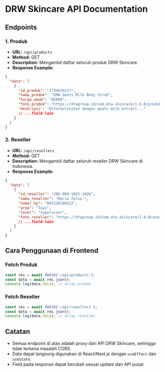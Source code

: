 # DRW Skincare API Documentation

## Endpoints

### 1. Produk
- **URL:** `/api/products`
- **Method:** GET
- **Description:** Mengambil daftar seluruh produk DRW Skincare.
- **Response Example:**
```json
{
  "data": [
    {
      "id_produk": "1754870117",
      "nama_produk": "DRW Goats Milk Body Scrub",
      "harga_umum": "95000",
      "foto_produk": "https://drwgroup.id/com.drw.skincare/1.0.0/produk/1754870117/foto",
      "deskripsi": "Diformulasikan dengan goats milk extract..."
      // ...field lain
    }
  ]
}
```

### 2. Reseller
- **URL:** `/api/resellers`
- **Method:** GET
- **Description:** Mengambil daftar seluruh reseller DRW Skincare di Indonesia.
- **Response Example:**
```json
{
  "data": [
    {
      "id_reseller": "288-009-1025-1026",
      "nama_reseller": "Maria Zulva ",
      "nomor_hp": "082228380312",
      "area": "Tayu",
      "level": "Supervisor",
      "foto_reseller": "https://drwgroup.id/com.drw.skincare/1.0.0/user/new657460de55f342.97141164/foto"
      // ...field lain
    }
  ]
}
```

## Cara Penggunaan di Frontend

### Fetch Produk
```js
const res = await fetch('/api/products');
const data = await res.json();
console.log(data.data); // array produk
```

### Fetch Reseller
```js
const res = await fetch('/api/resellers');
const data = await res.json();
console.log(data.data); // array reseller
```

## Catatan
- Semua endpoint di atas adalah proxy dari API DRW Skincare, sehingga tidak terkena masalah CORS.
- Data dapat langsung digunakan di React/Next.js dengan `useEffect` dan `useState`.
- Field pada response dapat berubah sesuai update dari API pusat.
